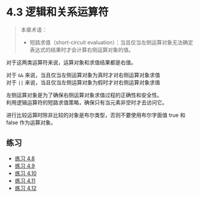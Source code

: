 # 4.3 逻辑和关系运算符

> 本章术语：
>  
> * 短路求值（short-circuit evaluation）：当且仅当左侧运算对象无法确定表达式的结果时才会计算右侧运算对象的值。

对于这两类运算符来说，运算对象和求值结果都是右值。

对于 `&&` 来说，当且仅当左侧运算对象为真时才对右侧运算对象求值  
对于 `||` 来说，当且仅当左侧运算对象为假时才对右侧运算对象求值

左侧运算对象是为了确保右侧运算对象求值过程的正确性和安全性。  
利用逻辑运算符的短路求值策略，确保只有当元素非空时才去访问它。

进行比较运算时除非比较的对象是布尔类型，否则不要使用布尔字面值 true 和 false 作为运算对象。

## 练习

* [练习 4.8](../src/quiz_4.8.md)
* [练习 4.9](../src/quiz_4.9.md)
* [练习 4.10](../src/quiz_4.10.cpp)
* [练习 4.11](../src/quiz_4.11.cpp)
* [练习 4.12](../src/quiz_4.12.md)
